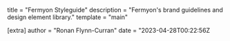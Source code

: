 title = "Fermyon Styleguide"
description = "Fermyon's brand guidelines and design element library."
template = "main"

[extra]
author = "Ronan Flynn-Curran"
date = "2023-04-28T00:22:56Z
